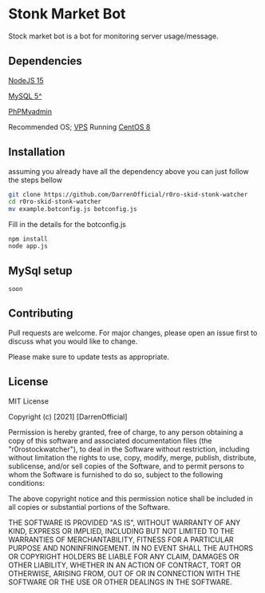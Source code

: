 # Stonk Market Bot

Stock market bot is a bot for monitoring server usage/message.

## Dependencies

[NodeJS 15](https://nodejs.org/en/)

[MySQL 5^](https://mysql.com)

[PhPMyadmin](https://www.phpmyadmin.net/)

Recommended OS;
[VPS](https://vultr.com) Running [CentOS 8](https://www.centos.org/centos-linux/)

## Installation

assuming you already have all the dependency above you can just follow the steps bellow 

```bash
git clone https://github.com/DarrenOfficial/r0ro-skid-stonk-watcher
cd r0ro-skid-stonk-watcher
mv example.botconfig.js botconfig.js
```
Fill in the details for the botconfig.js
```node
npm install
node app.js
```

## MySql setup

```
soon
```

## Contributing
Pull requests are welcome. For major changes, please open an issue first to discuss what you would like to change.

Please make sure to update tests as appropriate.

## License
MIT License

Copyright (c) [2021] [DarrenOfficial]

Permission is hereby granted, free of charge, to any person obtaining a copy
of this software and associated documentation files (the "r0rostockwatcher"), to deal
in the Software without restriction, including without limitation the rights
to use, copy, modify, merge, publish, distribute, sublicense, and/or sell
copies of the Software, and to permit persons to whom the Software is
furnished to do so, subject to the following conditions:

The above copyright notice and this permission notice shall be included in all
copies or substantial portions of the Software.

THE SOFTWARE IS PROVIDED "AS IS", WITHOUT WARRANTY OF ANY KIND, EXPRESS OR
IMPLIED, INCLUDING BUT NOT LIMITED TO THE WARRANTIES OF MERCHANTABILITY,
FITNESS FOR A PARTICULAR PURPOSE AND NONINFRINGEMENT. IN NO EVENT SHALL THE
AUTHORS OR COPYRIGHT HOLDERS BE LIABLE FOR ANY CLAIM, DAMAGES OR OTHER
LIABILITY, WHETHER IN AN ACTION OF CONTRACT, TORT OR OTHERWISE, ARISING FROM,
OUT OF OR IN CONNECTION WITH THE SOFTWARE OR THE USE OR OTHER DEALINGS IN THE
SOFTWARE.
